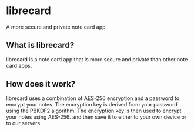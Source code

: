 # librecard
 A more secure and private note card app

## What is librecard?
librecard is a note card app that is more secure and private than other note card apps. 

## How does it work?
librecard uses a combination of AES-256 encryption and a password to encrypt your notes. The encryption key is derived from your password using the PBKDF2 algorithm. The encryption key is then used to encrypt your notes using AES-256. and then save it to either to your own device or to our servers.